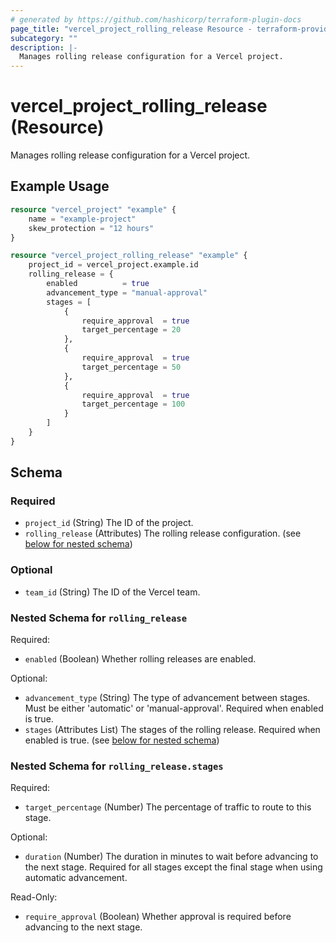 ```yaml
---
# generated by https://github.com/hashicorp/terraform-plugin-docs
page_title: "vercel_project_rolling_release Resource - terraform-provider-vercel"
subcategory: ""
description: |-
  Manages rolling release configuration for a Vercel project.
---
```


# vercel_project_rolling_release (Resource)

Manages rolling release configuration for a Vercel project.

## Example Usage

```terraform
resource "vercel_project" "example" {
	name = "example-project"
	skew_protection = "12 hours"
}

resource "vercel_project_rolling_release" "example" {
	project_id = vercel_project.example.id
	rolling_release = {
		enabled          = true
		advancement_type = "manual-approval"
		stages = [
			{
				require_approval  = true
				target_percentage = 20
			},
			{
				require_approval  = true
				target_percentage = 50
			},
			{
				require_approval  = true
				target_percentage = 100
			}
		]
	}
}
```

<!-- schema generated by tfplugindocs -->
## Schema

### Required

- `project_id` (String) The ID of the project.
- `rolling_release` (Attributes) The rolling release configuration. (see [below for nested schema](#nestedatt--rolling_release))

### Optional

- `team_id` (String) The ID of the Vercel team.

<a id="nestedatt--rolling_release"></a>
### Nested Schema for `rolling_release`

Required:

- `enabled` (Boolean) Whether rolling releases are enabled.

Optional:

- `advancement_type` (String) The type of advancement between stages. Must be either 'automatic' or 'manual-approval'. Required when enabled is true.
- `stages` (Attributes List) The stages of the rolling release. Required when enabled is true. (see [below for nested schema](#nestedatt--rolling_release--stages))

<a id="nestedatt--rolling_release--stages"></a>
### Nested Schema for `rolling_release.stages`

Required:

- `target_percentage` (Number) The percentage of traffic to route to this stage.

Optional:

- `duration` (Number) The duration in minutes to wait before advancing to the next stage. Required for all stages except the final stage when using automatic advancement.

Read-Only:

- `require_approval` (Boolean) Whether approval is required before advancing to the next stage.
